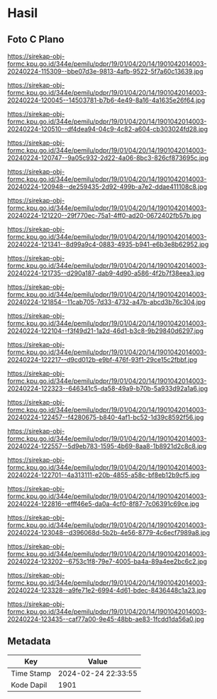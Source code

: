 # Hasil

## Foto C Plano

https://sirekap-obj-formc.kpu.go.id/344e/pemilu/pdpr/19/01/04/20/14/1901042014003-20240224-115309--bbe07d3e-9813-4afb-9522-5f7a60c13639.jpg

https://sirekap-obj-formc.kpu.go.id/344e/pemilu/pdpr/19/01/04/20/14/1901042014003-20240224-120045--14503781-b7b6-4e49-8a16-4a1635e26f64.jpg

https://sirekap-obj-formc.kpu.go.id/344e/pemilu/pdpr/19/01/04/20/14/1901042014003-20240224-120510--df4dea94-04c9-4c82-a604-cb303024fd28.jpg

https://sirekap-obj-formc.kpu.go.id/344e/pemilu/pdpr/19/01/04/20/14/1901042014003-20240224-120747--9a05c932-2d22-4a06-8bc3-826cf873695c.jpg

https://sirekap-obj-formc.kpu.go.id/344e/pemilu/pdpr/19/01/04/20/14/1901042014003-20240224-120948--de259435-2d92-499b-a7e2-ddae411108c8.jpg

https://sirekap-obj-formc.kpu.go.id/344e/pemilu/pdpr/19/01/04/20/14/1901042014003-20240224-121220--29f770ec-75a1-4ff0-ad20-0672402fb57b.jpg

https://sirekap-obj-formc.kpu.go.id/344e/pemilu/pdpr/19/01/04/20/14/1901042014003-20240224-121341--8d99a9c4-0883-4935-b941-e6b3e8b62952.jpg

https://sirekap-obj-formc.kpu.go.id/344e/pemilu/pdpr/19/01/04/20/14/1901042014003-20240224-121735--d290a187-dab9-4d90-a586-4f2b7f38eea3.jpg

https://sirekap-obj-formc.kpu.go.id/344e/pemilu/pdpr/19/01/04/20/14/1901042014003-20240224-121854--11cab705-7d33-4732-a47b-abcd3b76c304.jpg

https://sirekap-obj-formc.kpu.go.id/344e/pemilu/pdpr/19/01/04/20/14/1901042014003-20240224-122104--f3f49d21-1a2d-46d1-b3c8-9b29840d6297.jpg

https://sirekap-obj-formc.kpu.go.id/344e/pemilu/pdpr/19/01/04/20/14/1901042014003-20240224-122217--d9cd012b-e9bf-476f-93f1-29ce15c2fbbf.jpg

https://sirekap-obj-formc.kpu.go.id/344e/pemilu/pdpr/19/01/04/20/14/1901042014003-20240224-122323--646341c5-da58-49a9-b70b-5a933d92a1a6.jpg

https://sirekap-obj-formc.kpu.go.id/344e/pemilu/pdpr/19/01/04/20/14/1901042014003-20240224-122457--f4280675-b840-4af1-bc52-1d39c8592f56.jpg

https://sirekap-obj-formc.kpu.go.id/344e/pemilu/pdpr/19/01/04/20/14/1901042014003-20240224-122557--5d9eb783-1595-4b69-8aa8-1b8921d2c8c8.jpg

https://sirekap-obj-formc.kpu.go.id/344e/pemilu/pdpr/19/01/04/20/14/1901042014003-20240224-122701--4a313111-e20b-4855-a58c-bf8eb12b9cf5.jpg

https://sirekap-obj-formc.kpu.go.id/344e/pemilu/pdpr/19/01/04/20/14/1901042014003-20240224-122816--efff46e5-da0a-4cf0-8f87-7c06391c69ce.jpg

https://sirekap-obj-formc.kpu.go.id/344e/pemilu/pdpr/19/01/04/20/14/1901042014003-20240224-123048--d396068d-5b2b-4e56-8779-4c6ecf7989a8.jpg

https://sirekap-obj-formc.kpu.go.id/344e/pemilu/pdpr/19/01/04/20/14/1901042014003-20240224-123202--6753c1f8-79e7-4005-ba4a-89a4ee2bc6c2.jpg

https://sirekap-obj-formc.kpu.go.id/344e/pemilu/pdpr/19/01/04/20/14/1901042014003-20240224-123328--a9fe71e2-6994-4d61-bdec-8436448c1a23.jpg

https://sirekap-obj-formc.kpu.go.id/344e/pemilu/pdpr/19/01/04/20/14/1901042014003-20240224-123435--caf77a00-9e45-48bb-ae83-1fcdd1da56a0.jpg


## Metadata

| Key        | Value               |
| ---------- | ------------------- |
| Time Stamp | 2024-02-24 22:33:55 |
| Kode Dapil | 1901                |



